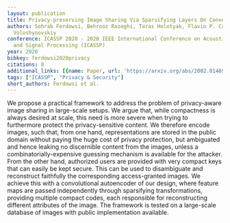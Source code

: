 ```yaml
---
layout: publication
title: Privacy-preserving Image Sharing Via Sparsifying Layers On Convolutional Groups
authors: Sohrab Ferdowsi, Behrooz Razeghi, Taras Holotyak, Flavio P. Calmon, Slava
  Voloshynovskiy
conference: ICASSP 2020 - 2020 IEEE International Conference on Acoustics, Speech
  and Signal Processing (ICASSP)
year: 2020
bibkey: ferdowsi2020privacy
citations: 8
additional_links: [{name: Paper, url: 'https://arxiv.org/abs/2002.01469'}]
tags: ["ICASSP", "Privacy & Security"]
short_authors: Ferdowsi et al.
---
```

We propose a practical framework to address the problem of privacy-aware
image sharing in large-scale setups. We argue that, while compactness is always
desired at scale, this need is more severe when trying to furthermore protect
the privacy-sensitive content. We therefore encode images, such that, from one
hand, representations are stored in the public domain without paying the huge
cost of privacy protection, but ambiguated and hence leaking no discernible
content from the images, unless a combinatorially-expensive guessing mechanism
is available for the attacker. From the other hand, authorized users are
provided with very compact keys that can easily be kept secure. This can be
used to disambiguate and reconstruct faithfully the corresponding
access-granted images. We achieve this with a convolutional autoencoder of our
design, where feature maps are passed independently through sparsifying
transformations, providing multiple compact codes, each responsible for
reconstructing different attributes of the image. The framework is tested on a
large-scale database of images with public implementation available.